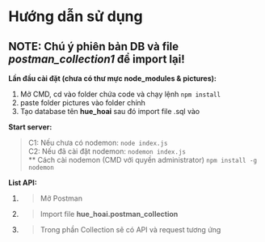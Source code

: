 # Hướng dẫn sử dụng

**NOTE:**
Chú ý phiên bản DB và file *postman_collection1* để import lại!
----

**Lần đầu cài đặt (chưa có thư mực node_modules & pictures):**  
1. Mở CMD, cd vào folder chứa code và chạy lệnh
`npm install`  
2. paste folder pictures vào folder chính  
3. Tạo database tên **hue_hoai** sau đó import file .sql vào

**Start server:**
>C1: Nếu chưa có nodemon: `node index.js`  
>C2: Nếu đã cài đặt nodemon: `nodemon index.js`  
   > ** Cách cài nodemon (CMD với quyền administrator) `npm install -g nodemon`

**List API:**
1. >Mở Postman
2. >Import file **hue_hoai.postman_collection**
3. >Trong phần Collection sẽ có API và request tương ứng
